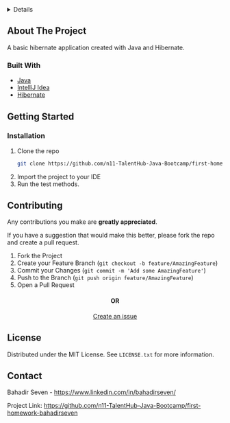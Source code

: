 <!-- TABLE OF CONTENTS -->
<details>
  <h2>Table of Contents</h2>
  <ol>
    <li>
      <a href="#about-the-project">About The Project</a>
      <ul>
        <li><a href="#built-with">Built With</a></li>
      </ul>
    </li>
    <li>
      <a href="#getting-started">Getting Started</a>
      <ul>
        <li><a href="#prerequisites">Prerequisites</a></li>
        <li><a href="#installation">Installation</a></li>
      </ul>
    </li>
    <li><a href="#contributing">Contributing</a></li>
    <li><a href="#license">License</a></li>
    <li><a href="#contact">Contact</a></li>
  </ol>
</details>

<!-- ABOUT THE PROJECT -->
## About The Project
A basic hibernate application created with Java and Hibernate.

### Built With
* [Java](https://www.oracle.com/java/)
* [IntelliJ Idea](https://www.jetbrains.com/idea/)
* [Hibernate](https://hibernate.org)

<!-- GETTING STARTED -->
## Getting Started
### Installation
1. Clone the repo
   ```sh
   git clone https://github.com/n11-TalentHub-Java-Bootcamp/first-homework-bahadirseven.git
   ```
2. Import the project to your IDE
3. Run the test methods.

<!-- CONTRIBUTING -->
## Contributing
Any contributions you make are **greatly appreciated**.

If you have a suggestion that would make this better, please fork the repo and create a pull request.

1. Fork the Project
2. Create your Feature Branch (`git checkout -b feature/AmazingFeature`)
3. Commit your Changes (`git commit -m 'Add some AmazingFeature'`)
4. Push to the Branch (`git push origin feature/AmazingFeature`)
5. Open a Pull Request
<h4 align="center"> OR </h4>
<p align="center"><a href="https://github.com/n11-TalentHub-Java-Bootcamp/first-homework-bahadirseven/issues ">Create an issue</a> </p>

<!-- LICENSE -->
## License
Distributed under the MIT License. See `LICENSE.txt` for more information.

<!-- CONTACT -->
## Contact
Bahadir Seven  - https://www.linkedin.com/in/bahadirseven/

Project Link: https://github.com/n11-TalentHub-Java-Bootcamp/first-homework-bahadirseven